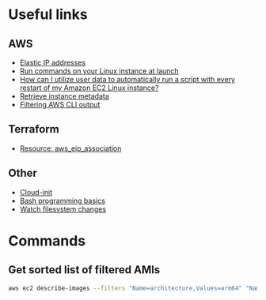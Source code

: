 # Useful links

## AWS

- [Elastic IP addresses](https://docs.aws.amazon.com/AWSEC2/latest/UserGuide/elastic-ip-addresses-eip.html)
- [Run commands on your Linux instance at launch](https://docs.aws.amazon.com/AWSEC2/latest/UserGuide/user-data.html)
- [How can I utilize user data to automatically run a script with every restart of my Amazon EC2 Linux instance?](https://aws.amazon.com/de/premiumsupport/knowledge-center/execute-user-data-ec2/)
- [Retrieve instance metadata](https://docs.aws.amazon.com/AWSEC2/latest/UserGuide/instancedata-data-retrieval.html)
- [Filtering AWS CLI output](https://docs.aws.amazon.com/cli/latest/userguide/cli-usage-filter.html)

## Terraform

- [Resource: aws_eip_association](https://registry.terraform.io/providers/hashicorp/aws/latest/docs/resources/eip_association)

## Other

- [Cloud-init](https://cloudinit.readthedocs.io)
- [Bash programming basics](https://tldp.org/HOWTO/Bash-Prog-Intro-HOWTO.html)
- [Watch filesystem changes](https://facebook.github.io/watchman/docs/install.html)

# Commands

## Get sorted list of filtered AMIs

```bash
aws ec2 describe-images --filters "Name=architecture,Values=arm64" "Name=name,Values=*ubuntu*22.04*minimal*" --query 'sort_by(Images, &Name)[].Name' --owners amazon | jq
```
